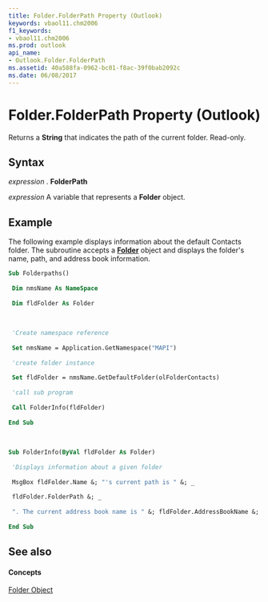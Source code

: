 ```yaml
---
title: Folder.FolderPath Property (Outlook)
keywords: vbaol11.chm2006
f1_keywords:
- vbaol11.chm2006
ms.prod: outlook
api_name:
- Outlook.Folder.FolderPath
ms.assetid: 40a588fa-0962-bc01-f8ac-39f0bab2092c
ms.date: 06/08/2017
---
```



# Folder.FolderPath Property (Outlook)

Returns a **String** that indicates the path of the current folder. Read-only.


## Syntax

 _expression_ . **FolderPath**

 _expression_ A variable that represents a **Folder** object.


## Example

The following example displays information about the default Contacts folder. The subroutine accepts a **[Folder](folder-object-outlook.md)** object and displays the folder's name, path, and address book information.


```vb
Sub Folderpaths() 
 
 Dim nmsName As NameSpace 
 
 Dim fldFolder As Folder 
 
 
 
 'Create namespace reference 
 
 Set nmsName = Application.GetNamespace("MAPI") 
 
 'create folder instance 
 
 Set fldFolder = nmsName.GetDefaultFolder(olFolderContacts) 
 
 'call sub program 
 
 Call FolderInfo(fldFolder) 
 
End Sub 
 
 
 
Sub FolderInfo(ByVal fldFolder As Folder) 
 
 'Displays information about a given folder 
 
 MsgBox fldFolder.Name &; "'s current path is " &; _ 
 
 fldFolder.FolderPath &; _ 
 
 ". The current address book name is " &; fldFolder.AddressBookName &; "." 
 
End Sub
```


## See also


#### Concepts


[Folder Object](folder-object-outlook.md)

